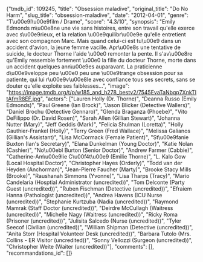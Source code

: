 {"tmdb_id": 109245, "title": "Obsession maladive", "original_title": "Do No Harm", "slug_title": "obsession-maladive", "date": "2012-04-01", "genre": "T\u00e9l\u00e9film / Drame", "score": "4.3/10", "synopsis": "Emily Edmonds m\u00e8ne une vie sans histoires, entre son travail qu'elle exerce avec s\u00e9rieux, et la relation \u00e9quilibr\u00e9e qu'elle entretient avec son compagnon Marc. Mais quand celui-ci est tu\u00e9 dans un accident d'avion, la jeune femme vacille. Apr\u00e8s une tentative de suicide, le docteur Thorne l'aide \u00e0 remonter la pente. Il s'av\u00e8re qu'Emily ressemble fortement \u00e0 la fille du docteur Thorne, morte dans un accident quelques ann\u00e9es auparavant. La praticienne d\u00e9veloppe peu \u00e0 peu une \u00e9trange obsession pour sa patiente, qui lui r\u00e9v\u00e8le avec confiance tous ses secrets, sans se douter qu'elle exploite ses faiblesses...", "image": "https://image.tmdb.org/t/p/w185_and_h278_bestv2/7545EvaTaNbqp7XnkTItAfmR8EF.jpg", "actors": ["Lauren Holly (Dr. Thorne)", "Deanna Russo (Emily Edmonds)", "Paul Greene (Ian Brock)", "Jason Blicker (Detective Wallers)", "Daniel Brochu (Detective Gennaro)", "Glenda Braganza (Phoebe)", "Vito DeFilippo (Dr. David Rosen)", "Sarah Allen (Gillian Stewart)", "Johanna Nutter (Mary)", "Jeff Geddis (Mark)", "Felicia Shulman (Loretta)", "Holly Gauthier-Frankel (Holly)", "Terry Green (Fred Wallace)", "Melissa Galianos (Gillian's Assistant)", "Lisa McCormack (Female Patient)", "St\u00e9fanie Buxton (Ian's Secretary)", "Elana Dunkelman (Young Doctor)", "Katie Nolan (Cashier)", "No\u00ebl Burton (Senior Doctor)", "Andrew Farmer (Cabbie)", "Catherine-Am\u00e9lie C\u00f4t\u00e9 (Emilie Thorne)", "L. Kalo Gow (Local Hospital Doctor)", "Christopher Hayes (Orderly)", "Todd van der Heyden (Anchorman)", "Jean-Pierre Faucher (Marty)", "Brooke Stacy Mills (Brooke)", "Raushanah Simmons (Yvonne)", "Lisa Tharps (Tracy)", "Mario Candelaria (Hosptial Administrator (uncredited))", "Tom Delconte (Party Guest (uncredited))", "Ruben Fischman (Detective (uncredited))", "Efraiem Hanna (Pathologist (uncredited))", "Andrea Havens (ICU Nurse (uncredited))", "Stephanie Kurtzuba (Nadia (uncredited))", "Raymond Mamrak (Staff Doctor (uncredited))", "Deirdre McCullagh (Waitress (uncredited))", "Michelle Nagy (Waitress (uncredited))", "Ricky Roma (Prisoner (uncredited))", "Julisita Salcedo (Nurse (uncredited))", "Tyler Seecof (Civilian (uncredited))", "William Shipman (Detective (uncredited))", "Anita Storr (Hospital Volunteer Desk (uncredited))", "Barbara Tutolo (Mrs. Collins - ER Visitor (uncredited))", "Sonny Vellozzi (Surgeon (uncredited))", "Christopher Weite (Waiter (uncredited))"], "comments": [], "recommandations_id": []}